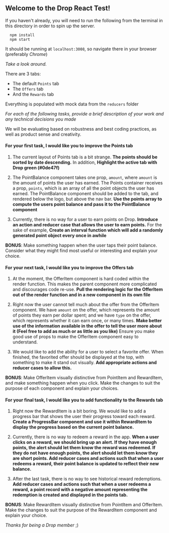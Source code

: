 ## Welcome to the Drop React Test!

If you haven't already, you will need to run the following from the terminal in
this directory in order to spin up the server.

```
  npm install
  npm start
```

It should be running at `localhost:3008`, so navigate there in your browser
(preferably _Chrome_)

_Take a look around._

There are 3 tabs:

* The default `Points` tab
* The `Offers` tab
* And the `Rewards` tab

Everything is populated with mock data from the `reducers` folder

_For each of the following tasks, provide a brief description of your work and
any technical decisions you made_

We will be evaluating based on robustness and best coding practices, as well as product sense and creativity.

#### For your first task, I would like you to improve the Points tab

1. The current layout of Points tab is a bit strange. **The points should be
   sorted by date descending.** In addition, **Highlight the active tab with
   Drop green (#0de47f)**

2. The PointBalance component takes one prop, `amount`, where `amount` is the
   amount of points the user has earned. The Points container receives a prop,
   `points`, which is an array of all the point objects the user has earned. The
   PointBalance component should be added to the tab, and rendered below the
   logo, but above the nav bar. **Use the points array to compute the users
   point balance and pass it to the PointBalance component**

3. Currently, there is no way for a user to earn points on Drop. **Introduce an
   action and reducer case that allows the user to earn points.** For the sake
   of example, **Create an interval function which will add a randomly generated
   point object every once in awhile**

**BONUS**: Make something happen when the user taps their point balance.
Consider what they might find most useful or interesting and explain your
choice.

#### For your next task, I would like you to improve the Offers tab

1. At the moment, the OfferItem component is hard coded within the render
   function. This makes the parent component more complicated and discourages
   code re-use. **Pull the rendering logic for the OfferItem out of the render
   function and in a new component in its own file**

2. Right now the user cannot tell much about the offer from the OfferItem
   component. We have `amount` on the offer, which represents the amount of
   points they earn per dollar spent; and we have `type` on the offer, which
   represents whether it can earn once, or many times. **Make better use of the
   information available in the offer to tell the user more about it (Feel free
   to add as much or as little as you like)** Ensure you make good use of props
   to make the OfferItem component easy to understand.

3. We would like to add the ability for a user to select a favorite offer. When
   finished, the favorited offer should be displayed at the top, with something
   to make it stand out visually. **Add appropriate actions and reducer cases to
   allow this.**

**BONUS**: Make OfferItem visually distinctive from PointItem and RewardItem,
and make something happen when you click. Make the changes to suit the purpose
of each component and explain your choices.

#### For your final task, I would like you to add functionality to the Rewards tab

1. Right now the RewardItem is a bit boring. We would like to add a progress bar
   that shows the user their progress toward each reward. **Create a ProgressBar
   component and use it within RewardItem to display the progress based on the
   current point balance.**

2. Currently, there is no way to redeem a reward in the app. **When a user
   clicks on a reward, we should bring up an alert. If they have enough points,
   the alert should let them know the reward was redeemed. If they do not have
   enough points, the alert should let them know they are short points. Add
   reducer cases and actions such that when a user redeems a reward, their point
   balance is updated to reflect their new balance.**

3. After the last task, there is no way to see historical reward redemptions.
   **Add reducer cases and actions such that when a user redeems a reward, a
   point record with a negative amount representing the redemption is created
   and displayed in the points tab.**

**BONUS**: Make RewardItem visually distinctive from PointItem and OfferItem.
Make the changes to suit the purpose of the RewardItem component and explain
your choice.

_Thanks for being a Drop member_ ;)
